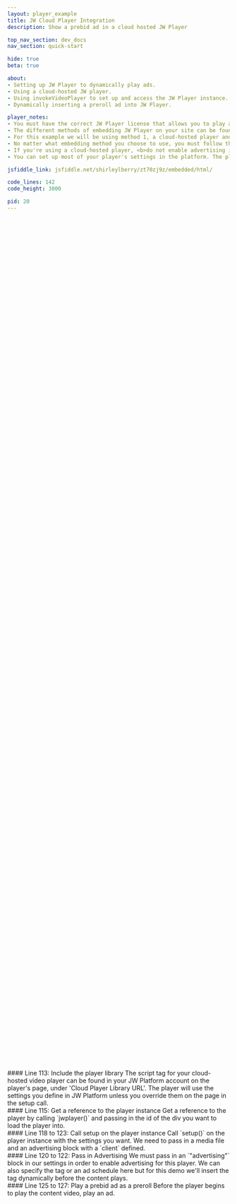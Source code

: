 ```yaml
---
layout: player_example
title: JW Cloud Player Integration
description: Show a prebid ad in a cloud hosted JW Player

top_nav_section: dev_docs
nav_section: quick-start

hide: true
beta: true

about:
- Setting up JW Player to dynamically play ads.
- Using a cloud-hosted JW player.
- Using invokeVideoPlayer to set up and access the JW Player instance.
- Dynamically inserting a preroll ad into JW Player.

player_notes:
- You must have the correct JW Player license that allows you to play advertising.
- The different methods of embedding JW Player on your site can be found <a href="https://support.jwplayer.com/customer/portal/articles/1406723-mp4-video-embed">here</a>. 
- For this example we will be using method 1, a cloud-hosted player and JW Platform hosted content. To see an example using the self-hosted player, click <a href="#">here</a>.
- No matter what embedding method you choose to use, you must follow the <b>custom embed</b> instructions. You cannot use the single-line embed.
- If you're using a cloud-hosted player, <b>do not enable advertising in the platform</b>. We'll do it on page so that we can use the vast url from prebid.
- You can set up most of your player's settings in the platform. The platform settings will be used unless overridden on the page in the setup call.

jsfiddle_link: jsfiddle.net/shirleylberry/zt70zj9z/embedded/html/

code_lines: 142
code_height: 3000

pid: 20
---
```

<br><br><br>
<br><br><br>
<br><br><br>
<!-- <div markdown="1">
#### Line 12 to 15: Pre-define invokeVideoPlayer
invokeVideoPlayer is called when all the bids are returned from prebid. Defining invokeVideoPlayer at the start of the page ensures that this function will always be defined, and we will always be storing the url of the vast tag, regardless of the timing of the rest of the page. 
</div> -->
<br><br><br>
<br><br><br>
<br><br><br>
<br><br><br>
<br><br><br>
<br><br><br>
<br><br><br>
<br><br><br>
<br><br><br>
<br><br><br>
<br><br><br>
<br><br><br>
<br><br><br>
<!-- <div markdown="1">
#### Line 74: Call invokeVideoPlayer
Once all the bids are back, call invokeVideoPlayer and pass in the url. This will either store the url in the variable tempTag, or pass it to the video player.
</div> -->
<br><br><br>
<br><br><br>
<br><br><br>
<br><br><br>
<br><br><br>
<br><br><br>
<br><br><br>
<br><br><br>
<br><br><br>
<br><br><br>
<br><br><br>
<br><br><br>
<br><br><br>
<br><br><br>
<br><br><br>
<br><br><br>
<br><br><br>
<br><br><br>
<br><br><br>
<br><br><br>
<br><br><br>
<div markdown="1">
#### Line 113: Include the player library
The script tag for your cloud-hosted video player can be found in your JW Platform account on the player's page, under 'Cloud Player Library URL'. The player will use the settings you define in JW Platform unless you override them on the page in the setup call.
</div>
<div markdown="1">
#### Line 115: Get a reference to the player instance
Get a reference to the player by calling `jwplayer()` and passing in the id of the div you want to load the player into.
</div>
<div markdown="1">
#### Line 118 to 123: Call setup on the player instance
Call `setup()` on the player instance with the settings you want. We need to pass in a media file and an advertising block with a `client` defined.
</div>
<div markdown="1">
#### Line 120 to 122: Pass in Advertising
We must pass in an `"advertising"` block in our settings in order to enable advertising for this player. We can also specify the tag or an ad schedule here but for this demo we'll insert the tag dynamically before the content plays.
</div>
<div markdown="1">
#### Line 125 to 127: Play a prebid ad as a preroll
Before the player begins to play the content video, play an ad.
</div>


